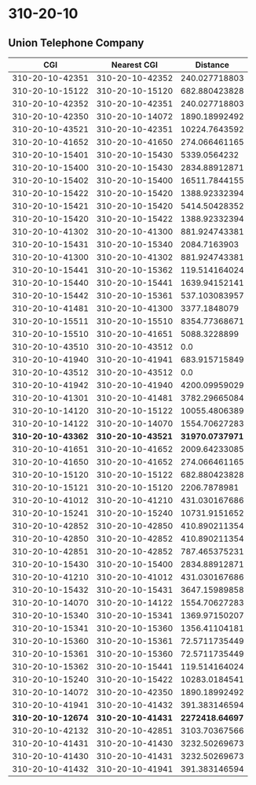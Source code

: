 # 310-20-10
## Union Telephone Company


| CGI | Nearest CGI | Distance |
|-----|-------------|----------|
| 310-20-10-42351 | 310-20-10-42352 | 240.027718803 |
| 310-20-10-15122 | 310-20-10-15120 | 682.880423828 |
| 310-20-10-42352 | 310-20-10-42351 | 240.027718803 |
| 310-20-10-42350 | 310-20-10-14072 | 1890.18992492 |
| 310-20-10-43521 | 310-20-10-42351 | 10224.7643592 |
| 310-20-10-41652 | 310-20-10-41650 | 274.066461165 |
| 310-20-10-15401 | 310-20-10-15430 | 5339.0564232 |
| 310-20-10-15400 | 310-20-10-15430 | 2834.88912871 |
| 310-20-10-15402 | 310-20-10-15400 | 16511.7844155 |
| 310-20-10-15422 | 310-20-10-15420 | 1388.92332394 |
| 310-20-10-15421 | 310-20-10-15420 | 5414.50428352 |
| 310-20-10-15420 | 310-20-10-15422 | 1388.92332394 |
| 310-20-10-41302 | 310-20-10-41300 | 881.924743381 |
| 310-20-10-15431 | 310-20-10-15340 | 2084.7163903 |
| 310-20-10-41300 | 310-20-10-41302 | 881.924743381 |
| 310-20-10-15441 | 310-20-10-15362 | 119.514164024 |
| 310-20-10-15440 | 310-20-10-15441 | 1639.94152141 |
| 310-20-10-15442 | 310-20-10-15361 | 537.103083957 |
| 310-20-10-41481 | 310-20-10-41300 | 3377.1848079 |
| 310-20-10-15511 | 310-20-10-15510 | 8354.77368671 |
| 310-20-10-15510 | 310-20-10-41651 | 5088.3228899 |
| 310-20-10-43510 | 310-20-10-43512 | 0.0 |
| 310-20-10-41940 | 310-20-10-41941 | 683.915715849 |
| 310-20-10-43512 | 310-20-10-43512 | 0.0 |
| 310-20-10-41942 | 310-20-10-41940 | 4200.09959029 |
| 310-20-10-41301 | 310-20-10-41481 | 3782.29665084 |
| 310-20-10-14120 | 310-20-10-15122 | 10055.4806389 |
| 310-20-10-14122 | 310-20-10-14070 | 1554.70627283 |
| **310-20-10-43362** | **310-20-10-43521** | **31970.0737971** |
| 310-20-10-41651 | 310-20-10-41652 | 2009.64233085 |
| 310-20-10-41650 | 310-20-10-41652 | 274.066461165 |
| 310-20-10-15120 | 310-20-10-15122 | 682.880423828 |
| 310-20-10-15121 | 310-20-10-15120 | 2206.7878981 |
| 310-20-10-41012 | 310-20-10-41210 | 431.030167686 |
| 310-20-10-15241 | 310-20-10-15240 | 10731.9151652 |
| 310-20-10-42852 | 310-20-10-42850 | 410.890211354 |
| 310-20-10-42850 | 310-20-10-42852 | 410.890211354 |
| 310-20-10-42851 | 310-20-10-42852 | 787.465375231 |
| 310-20-10-15430 | 310-20-10-15400 | 2834.88912871 |
| 310-20-10-41210 | 310-20-10-41012 | 431.030167686 |
| 310-20-10-15432 | 310-20-10-15431 | 3647.15989858 |
| 310-20-10-14070 | 310-20-10-14122 | 1554.70627283 |
| 310-20-10-15340 | 310-20-10-15341 | 1369.97150207 |
| 310-20-10-15341 | 310-20-10-15360 | 1356.41104181 |
| 310-20-10-15360 | 310-20-10-15361 | 72.5711735449 |
| 310-20-10-15361 | 310-20-10-15360 | 72.5711735449 |
| 310-20-10-15362 | 310-20-10-15441 | 119.514164024 |
| 310-20-10-15240 | 310-20-10-15422 | 10283.0184541 |
| 310-20-10-14072 | 310-20-10-42350 | 1890.18992492 |
| 310-20-10-41941 | 310-20-10-41432 | 391.383146594 |
| **310-20-10-12674** | **310-20-10-41431** | **2272418.64697** |
| 310-20-10-42132 | 310-20-10-42851 | 3103.70367566 |
| 310-20-10-41431 | 310-20-10-41430 | 3232.50269673 |
| 310-20-10-41430 | 310-20-10-41431 | 3232.50269673 |
| 310-20-10-41432 | 310-20-10-41941 | 391.383146594 |
